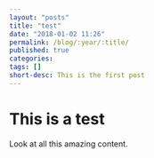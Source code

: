 ```yaml
---
layout: "posts"
title: "test"
date: "2018-01-02 11:26"
permalink: /blog/:year/:title/
published: true
categories:
tags: []
short-desc: This is the first post
---
```


# This is a test

Look at all this amazing content.
